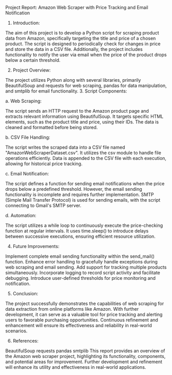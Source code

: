 Project Report: Amazon Web Scraper with Price Tracking and Email Notification

1. Introduction:

The aim of this project is to develop a Python script for scraping product data from Amazon, specifically targeting the title and price of a chosen product.
The script is designed to periodically check for changes in price and store the data in a CSV file.
Additionally, the project includes functionality to notify the user via email when the price of the product drops below a certain threshold.

2. Project Overview:

The project utilizes Python along with several libraries, primarily BeautifulSoup and requests for web scraping, pandas for data manipulation, and smtplib for email functionality.
3. Script Components:

a. Web Scraping:

The script sends an HTTP request to the Amazon product page and extracts relevant information using BeautifulSoup.
It targets specific HTML elements, such as the product title and price, using their IDs.
The data is cleaned and formatted before being stored.


b. CSV File Handling:

The script writes the scraped data into a CSV file named "AmazonWebScraperDataset.csv".
It utilizes the csv module to handle file operations efficiently.
Data is appended to the CSV file with each execution, allowing for historical price tracking.


c. Email Notification:

The script defines a function for sending email notifications when the price drops below a predefined threshold.
However, the email sending functionality is incomplete and requires further implementation.
SMTP (Simple Mail Transfer Protocol) is used for sending emails, with the script connecting to Gmail's SMTP server.


d. Automation:

The script utilizes a while loop to continuously execute the price-checking function at regular intervals.
It uses time.sleep() to introduce delays between successive executions, ensuring efficient resource utilization.


4. Future Improvements:

Implement complete email sending functionality within the send_mail() function.
Enhance error handling to gracefully handle exceptions during web scraping and email sending.
Add support for tracking multiple products simultaneously.
Incorporate logging to record script activity and facilitate debugging.
Introduce user-defined thresholds for price monitoring and notification.


5. Conclusion:

The project successfully demonstrates the capabilities of web scraping for data extraction from online platforms like Amazon.
With further development, it can serve as a valuable tool for price tracking and alerting users to favorable purchasing opportunities.
Continuous refinement and enhancement will ensure its effectiveness and reliability in real-world scenarios.


6. References:

BeautifulSoup
requests 
pandas 
smtplib 
This report provides an overview of the Amazon web scraper project, highlighting its functionality, components, and potential areas 
for improvement. Further development and refinement will enhance its utility and effectiveness in real-world applications.
